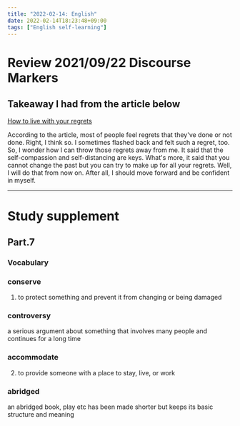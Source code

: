```yaml
---
title: "2022-02-14: English"
date: 2022-02-14T18:23:48+09:00
tags: ["English self-learning"]
---
```

# Review 2021/09/22 Discourse Markers

## Takeaway I had from the article below
[How to live with your regrets](https://www.bbc.com/worklife/article/20220207-how-to-live-with-your-regrets)

According to the article, most of people feel regrets that they've done or not done.
Right, I think so.
I sometimes flashed back and felt such a regret, too.
So, I wonder how I can throw those regrets away from me.
It said that the self-compassion and self-distancing are keys.
What's more, it said that you cannot change the past but you can try to make up for all your regrets.
Well, I will do that from now on.
After all, I should move forward and be confident in myself.

---
# Study supplement
## Part.7
### Vocabulary
### conserve
1. to protect something and prevent it from changing or being damaged

### controversy
a serious argument about something that involves many people and continues for a long time

### accommodate
2. to provide someone with a place to stay, live, or work

### abridged
an abridged book, play etc has been made shorter but keeps its basic structure and meaning
